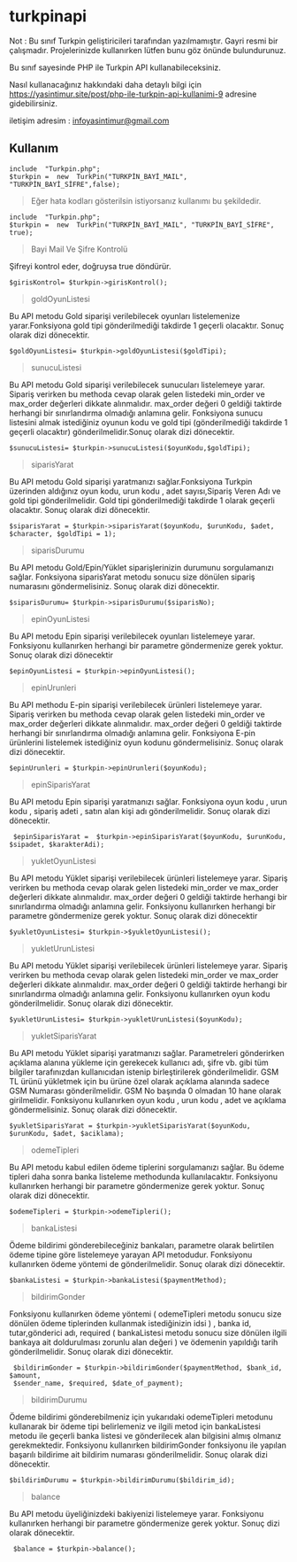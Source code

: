 # turkpinapi
Not : Bu sınıf Turkpin geliştiricileri tarafından yazılmamıştır. Gayri resmi bir çalışmadır.
Projelerinizde kullanırken lütfen bunu göz önünde bulundurunuz.


Bu sınıf sayesinde PHP ile Turkpin API kullanabileceksiniz.

Nasıl kullanacağınız hakkındaki daha detaylı bilgi için
https://yasintimur.site/post/php-ile-turkpin-api-kullanimi-9 adresine gidebilirsiniz.

iletişim adresim : infoyasintimur@gmail.com

## Kullanım

    include  "Turkpin.php";
    $turkpin =  new  TurkPin("TURKPİN_BAYİ_MAIL", "TURKPİN_BAYİ_SİFRE",false);

> Eğer hata kodları gösterilsin istiyorsanız kullanımı bu şekildedir.

    include  "Turkpin.php";
    $turkpin =  new  TurkPin("TURKPİN_BAYİ_MAIL", "TURKPİN_BAYİ_SİFRE", true);

>Bayi Mail Ve Şifre Kontrolü

Şifreyi kontrol eder, doğruysa true döndürür.

    $girisKontrol= $turkpin->girisKontrol();

>goldOyunListesi

Bu API metodu Gold siparişi verilebilecek oyunları listelemenize yarar.Fonksiyona gold tipi gönderilmediği takdirde 1 geçerli olacaktır. Sonuç olarak dizi dönecektir.

    $goldOyunListesi= $turkpin->goldOyunListesi($goldTipi);
    

> sunucuListesi

Bu API metodu Gold siparişi verilebilecek sunucuları listelemeye yarar. Sipariş verirken bu methoda cevap olarak gelen listedeki min_order ve max_order değerleri dikkate alınmalıdır. max_order değeri 0 geldiği taktirde herhangi bir sınırlandırma olmadığı anlamına gelir. Fonksiyona sunucu listesini almak istediğiniz oyunun kodu ve gold tipi (gönderilmediği takdirde 1 geçerli olacaktır) gönderilmelidir.Sonuç olarak dizi dönecektir.

    $sunucuListesi= $turkpin->sunucuListesi($oyunKodu,$goldTipi);

> siparisYarat

Bu API metodu Gold siparişi yaratmanızı sağlar.Fonksiyona Turkpin üzerinden aldığınız oyun kodu, urun kodu , adet sayısı,Sipariş Veren Adı ve gold tipi gönderilmelidir. Gold tipi gönderilmediği takdirde 1 olarak geçerli olacaktır. Sonuç olarak dizi dönecektir.

    $siparisYarat = $turkpin->siparisYarat($oyunKodu, $urunKodu, $adet, $character, $goldTipi = 1);

> siparisDurumu

Bu API metodu Gold/Epin/Yüklet siparişlerinizin durumunu sorgulamanızı sağlar. Fonksiyona siparisYarat metodu sonucu size dönülen sipariş numarasını göndermelisiniz. Sonuç olarak dizi dönecektir.

    $siparisDurumu= $turkpin->siparisDurumu($siparisNo);

>epinOyunListesi

Bu API metodu Epin siparişi verilebilecek oyunları listelemeye yarar. Fonksiyonu kullanırken herhangi bir parametre göndermenize gerek yoktur. Sonuç olarak dizi dönecektir

    $epinOyunListesi = $turkpin->epinOyunListesi();

>epinUrunleri

Bu API methodu E-pin siparişi verilebilecek ürünleri listelemeye yarar. Sipariş verirken bu methoda cevap olarak gelen listedeki min_order ve max_order değerleri dikkate alınmalıdır. max_order değeri 0 geldiği taktirde herhangi bir sınırlandırma olmadığı anlamına gelir. Fonksiyona E-pin ürünlerini listelemek istediğiniz oyun kodunu göndermelisiniz. Sonuç olarak dizi dönecektir.

    $epinUrunleri = $turkpin->epinUrunleri($oyunKodu);
>epinSiparisYarat

Bu API metodu Epin siparişi yaratmanızı sağlar. Fonksiyona oyun kodu , urun kodu , sipariş adeti , satın alan kişi adı gönderilmelidir. Sonuç olarak dizi dönecektir.

     $epinSiparisYarat =  $turkpin->epinSiparisYarat($oyunKodu, $urunKodu, $sipadet, $karakterAdi);

>yukletOyunListesi


Bu API metodu Yüklet siparişi verilebilecek ürünleri listelemeye yarar. Sipariş verirken bu methoda cevap olarak gelen listedeki min_order ve max_order değerleri dikkate alınmalıdır. max_order değeri 0 geldiği taktirde herhangi bir sınırlandırma olmadığı anlamına gelir. Fonksiyonu kullanırken herhangi bir parametre göndermenize gerek yoktur. Sonuç olarak dizi dönecektir
    
    $yukletOyunListesi= $turkpin->$yukletOyunListesi();

>yukletUrunListesi

Bu API metodu Yüklet siparişi verilebilecek ürünleri listelemeye yarar. Sipariş verirken bu methoda cevap olarak gelen listedeki min_order ve max_order değerleri dikkate alınmalıdır. max_order değeri 0 geldiği taktirde herhangi bir sınırlandırma olmadığı anlamına gelir. Fonksiyonu kullanırken oyun kodu gönderilmelidir. Sonuç olarak dizi dönecektir.

    $yukletUrunListesi= $turkpin->yukletUrunListesi($oyunKodu);

>yukletSiparisYarat

Bu API metodu Yüklet siparişi yaratmanızı sağlar. Parametreleri gönderirken açıklama alanına yükleme için gerekecek kullanıcı adı, şifre vb. gibi tüm bilgiler tarafınızdan kullanıcıdan istenip birleştirilerek gönderilmelidir. GSM TL ürünü yükletmek için bu ürüne özel olarak açıklama alanında sadece GSM Numarası gönderilmelidir. GSM No başında 0 olmadan 10 hane olarak girilmelidir. Fonksiyonu kullanırken oyun kodu , urun kodu , adet ve açıklama göndermelisiniz. Sonuç olarak dizi dönecektir.

    $yukletSiparisYarat = $turkpin->yukletSiparisYarat($oyunKodu, $urunKodu, $adet, $aciklama);

>odemeTipleri

Bu API metodu kabul edilen ödeme tiplerini sorgulamanızı sağlar. Bu ödeme tipleri daha sonra banka listeleme methodunda kullanılacaktır. Fonksiyonu kullanırken herhangi bir parametre göndermenize gerek yoktur. Sonuç olarak dizi dönecektir.

    $odemeTipleri = $turkpin->odemeTipleri();
>bankaListesi

Ödeme bildirimi gönderebileceğiniz bankaları, parametre olarak belirtilen ödeme tipine göre listelemeye yarayan API metodudur. Fonksiyonu kullanırken ödeme yöntemi de gönderilmelidir. Sonuç olarak dizi dönecektir.

    $bankaListesi = $turkpin->bankaListesi($paymentMethod);
>bildirimGonder

Fonksiyonu kullanırken ödeme yöntemi ( odemeTipleri metodu sonucu size dönülen ödeme tiplerinden kullanmak istediğinizin idsi ) , banka id, tutar,gönderici adı, required ( bankaListesi metodu sonucu size dönülen ilgili bankaya ait doldurulması zorunlu alan değeri ) ve ödemenin yapıldığı tarih gönderilmelidir.
Sonuç olarak dizi dönecektir.

     $bildirimGonder = $turkpin->bildirimGonder($paymentMethod, $bank_id, $amount, 
     $sender_name, $required, $date_of_payment);

>bildirimDurumu

Ödeme bildirimi gönderebilmeniz için yukarıdaki odemeTipleri metodunu kullanarak bir ödeme tipi belirlemeniz ve ilgili metod için bankaListesi metodu ile geçerli banka listesi ve gönderilecek alan bilgisini almış olmanız gerekmektedir. Fonksiyonu kullanırken bildirimGonder fonksiyonu ile yapılan başarılı bildirime ait bildirim numarası gönderilmelidir. Sonuç olarak dizi dönecektir.

    $bildirimDurumu = $turkpin->bildirimDurumu($bildirim_id);

>balance

Bu API metodu üyeliğinizdeki bakiyenizi listelemeye yarar. Fonksiyonu kullanırken herhangi bir parametre göndermenize gerek yoktur. Sonuç dizi olarak dönecektir.
 

     $balance = $turkpin->balance();


    
